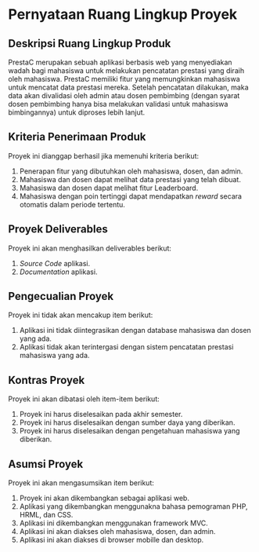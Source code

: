 # Pernyataan Ruang Lingkup Proyek

## Deskripsi Ruang Lingkup Produk

PrestaC merupakan sebuah aplikasi berbasis web yang menyediakan wadah bagi mahasiswa untuk melakukan pencatatan prestasi yang diraih oleh mahasiswa. PrestaC memiliki fitur yang memungkinkan mahasiswa untuk mencatat data prestasi mereka. Setelah pencatatan dilakukan, maka data akan divalidasi oleh admin atau dosen pembimbing (dengan syarat dosen pembimbing hanya bisa melakukan validasi untuk mahasiswa bimbingannya) untuk diproses lebih lanjut.

## Kriteria Penerimaan Produk
Proyek ini dianggap berhasil jika memenuhi kriteria berikut:

1. Penerapan fitur yang dibutuhkan oleh mahasiswa, dosen, dan admin.
2. Mahasiswa dan dosen dapat melihat data prestasi yang telah dibuat.
3. Mahasiswa dan dosen dapat melihat fitur Leaderboard.
4. Mahasiswa dengan poin tertinggi dapat mendapatkan _*reward*_ secara otomatis dalam periode tertentu.

## Proyek Deliverables
Proyek ini akan menghasilkan deliverables berikut:

1. _Source Code_ aplikasi.
2. _Documentation_ aplikasi.

## Pengecualian Proyek
Proyek ini tidak akan mencakup item berikut:

1. Aplikasi ini tidak diintegrasikan dengan database mahasiswa dan dosen yang ada.
2. Aplikasi tidak akan terintergasi dengan sistem pencatatan prestasi mahasiswa yang ada.

## Kontras Proyek
Proyek ini akan dibatasi oleh item-item berikut:

1. Proyek ini harus diselesaikan pada akhir semester.
2. Proyek ini harus diselesaikan dengan sumber daya yang diberikan.
3. Proyek ini harus diselesaikan dengan pengetahuan mahasiswa yang diberikan.

## Asumsi Proyek
Proyek ini akan mengasumsikan item berikut:

1. Proyek ini akan dikembangkan sebagai aplikasi web.
2. Aplikasi yang dikembangkan menggunakna bahasa pemograman PHP, HRML, dan CSS.
3. Aplikasi ini dikembangkan menggunakan framework MVC.
4. Aplikasi ini akan diakses oleh mahasiswa, dosen, dan admin.
5. Aplikasi ini akan diakses di browser mobille dan desktop.

